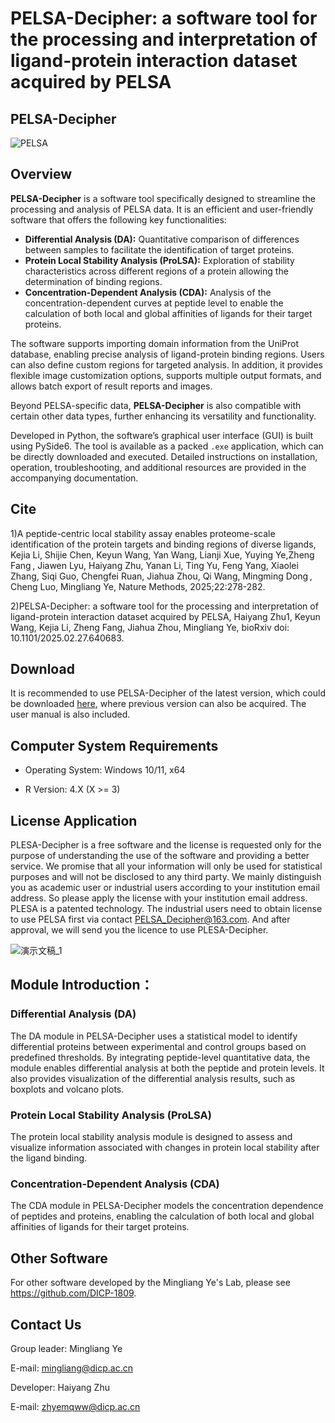 # PELSA-Decipher: a software tool for the processing and interpretation of ligand-protein interaction dataset acquired by PELSA

## PELSA-Decipher

![PELSA](https://github.com/user-attachments/assets/5364f36d-4d7a-4bb2-94e1-5cb655051986)

## Overview

**PELSA-Decipher** is a software tool specifically designed to streamline the processing and analysis of PELSA data.  It is an efficient and user-friendly software that offers the following key functionalities:

- **Differential Analysis (DA):** Quantitative comparison of differences between samples to facilitate the identification of target proteins.
- **Protein Local Stability Analysis (ProLSA):** Exploration of stability characteristics across different regions of a protein allowing the determination of binding regions.
- **Concentration-Dependent Analysis (CDA):** Analysis of the concentration-dependent curves at peptide level to enable the calculation of both local and global affinities of ligands for their target proteins.

The software supports importing domain information from the UniProt database, enabling precise analysis of ligand-protein binding regions. Users can also define custom regions for targeted analysis. In addition, it provides flexible image customization options, supports multiple output formats, and allows batch export of result reports and images.

Beyond PELSA-specific data, **PELSA-Decipher** is also compatible with certain other data types, further enhancing its versatility and functionality.

Developed in Python, the software’s graphical user interface (GUI) is built using PySide6. The tool is available as a packed `.exe` application, which can be directly downloaded and executed. Detailed instructions on installation, operation, troubleshooting, and additional resources are provided in the accompanying documentation.

## Cite

1)A peptide-centric local stability assay enables proteome-scale identification of the protein targets and binding regions of diverse ligands, Kejia Li, Shijie Chen, Keyun Wang, Yan Wang, Lianji Xue, Yuying Ye,Zheng Fang , Jiawen Lyu, Haiyang Zhu, Yanan Li, Ting Yu, Feng Yang, Xiaolei Zhang, Siqi Guo, Chengfei Ruan, Jiahua Zhou, Qi Wang, Mingming Dong , Cheng Luo, Mingliang Ye, Nature Methods, 2025;22:278-282.

2)PELSA-Decipher: a software tool for the processing and interpretation of ligand-protein interaction dataset acquired by PELSA, Haiyang Zhu1, Keyun Wang, Kejia Li, Zheng Fang, Jiahua Zhou, Mingliang Ye, bioRxiv doi: 10.1101/2025.02.27.640683.


## Download

It is recommended to use PELSA-Decipher of the latest version, which could be downloaded [here](https://github.com/DICP-1809/PELSA-Decipher/releases), where previous version can also be acquired. The user manual is also included.

## Computer System Requirements

+ Operating System: Windows 10/11, x64

+ R Version: 4.X (X >= 3)

## License Application

PLESA-Decipher is a free software and the license is requested only for the purpose of understanding the use of the software and providing a better service. We promise that all your information will only be used for statistical purposes and will not be disclosed to any third party. We mainly distinguish you as academic user or industrial users according to your institution email address. So please apply the license with your institution email address. 
PLESA is a patented technology. The industrial users need to obtain license to use PELSA first via contact PELSA_Decipher@163.com. And after approval, we will send you the licence to use PLESA-Decipher. 

![演示文稿_1](https://github.com/user-attachments/assets/b16a8f2b-c404-4194-bbbd-038e99509588)


## Module Introduction：

### Differential Analysis (DA)


 The DA module in PELSA-Decipher uses a statistical model to identify differential proteins between experimental and control groups based on predefined thresholds. By integrating peptide-level quantitative data, the module enables differential analysis at both the peptide and protein levels. It also provides visualization of the differential analysis results, such as boxplots and volcano plots.

### Protein Local Stability Analysis (ProLSA)

The protein local stability analysis module is designed to assess and visualize information associated with changes in protein local stability after the ligand binding. 

### Concentration-Dependent Analysis (CDA)

The CDA module in PELSA-Decipher models the concentration dependence of peptides and proteins, enabling the calculation of both local and global affinities of ligands for their target proteins. 

## Other Software

For other software developed by the Mingliang Ye's Lab, please see https://github.com/DICP-1809.

## Contact Us

Group leader: Mingliang Ye

E-mail: mingliang@dicp.ac.cn

Developer: Haiyang Zhu

E-mail: zhyemqww@dicp.ac.cn
